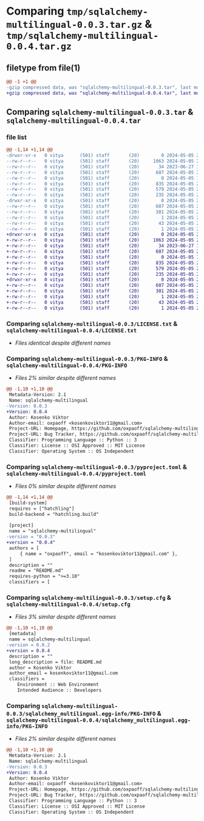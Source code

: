 # Comparing `tmp/sqlalchemy-multilingual-0.0.3.tar.gz` & `tmp/sqlalchemy-multilingual-0.0.4.tar.gz`

## filetype from file(1)

```diff
@@ -1 +1 @@
-gzip compressed data, was "sqlalchemy-multilingual-0.0.3.tar", last modified: Sun May  5 20:20:21 2024, max compression
+gzip compressed data, was "sqlalchemy-multilingual-0.0.4.tar", last modified: Sun May  5 20:22:19 2024, max compression
```

## Comparing `sqlalchemy-multilingual-0.0.3.tar` & `sqlalchemy-multilingual-0.0.4.tar`

### file list

```diff
@@ -1,14 +1,14 @@
-drwxr-xr-x   0 vitya      (501) staff       (20)        0 2024-05-05 20:20:21.878595 sqlalchemy-multilingual-0.0.3/
--rw-r--r--   0 vitya      (501) staff       (20)     1063 2024-05-05 20:11:04.000000 sqlalchemy-multilingual-0.0.3/LICENSE.txt
--rw-r--r--   0 vitya      (501) staff       (20)       34 2023-06-27 13:11:56.000000 sqlalchemy-multilingual-0.0.3/MANIFEST.in
--rw-r--r--   0 vitya      (501) staff       (20)      607 2024-05-05 20:20:21.878540 sqlalchemy-multilingual-0.0.3/PKG-INFO
--rw-r--r--   0 vitya      (501) staff       (20)        0 2024-05-05 19:57:01.000000 sqlalchemy-multilingual-0.0.3/README.md
--rw-r--r--   0 vitya      (501) staff       (20)      835 2024-05-05 20:20:18.000000 sqlalchemy-multilingual-0.0.3/pyproject.toml
--rw-r--r--   0 vitya      (501) staff       (20)      579 2024-05-05 20:20:21.878813 sqlalchemy-multilingual-0.0.3/setup.cfg
--rw-r--r--   0 vitya      (501) staff       (20)      235 2024-05-05 20:15:00.000000 sqlalchemy-multilingual-0.0.3/setup.py
-drwxr-xr-x   0 vitya      (501) staff       (20)        0 2024-05-05 20:20:21.878364 sqlalchemy-multilingual-0.0.3/sqlalchemy_multilingual.egg-info/
--rw-r--r--   0 vitya      (501) staff       (20)      607 2024-05-05 20:20:21.000000 sqlalchemy-multilingual-0.0.3/sqlalchemy_multilingual.egg-info/PKG-INFO
--rw-r--r--   0 vitya      (501) staff       (20)      301 2024-05-05 20:20:21.000000 sqlalchemy-multilingual-0.0.3/sqlalchemy_multilingual.egg-info/SOURCES.txt
--rw-r--r--   0 vitya      (501) staff       (20)        1 2024-05-05 20:20:21.000000 sqlalchemy-multilingual-0.0.3/sqlalchemy_multilingual.egg-info/dependency_links.txt
--rw-r--r--   0 vitya      (501) staff       (20)       43 2024-05-05 20:20:21.000000 sqlalchemy-multilingual-0.0.3/sqlalchemy_multilingual.egg-info/requires.txt
--rw-r--r--   0 vitya      (501) staff       (20)        1 2024-05-05 20:20:21.000000 sqlalchemy-multilingual-0.0.3/sqlalchemy_multilingual.egg-info/top_level.txt
+drwxr-xr-x   0 vitya      (501) staff       (20)        0 2024-05-05 20:22:19.703226 sqlalchemy-multilingual-0.0.4/
+-rw-r--r--   0 vitya      (501) staff       (20)     1063 2024-05-05 20:11:04.000000 sqlalchemy-multilingual-0.0.4/LICENSE.txt
+-rw-r--r--   0 vitya      (501) staff       (20)       34 2023-06-27 13:11:56.000000 sqlalchemy-multilingual-0.0.4/MANIFEST.in
+-rw-r--r--   0 vitya      (501) staff       (20)      607 2024-05-05 20:22:19.703141 sqlalchemy-multilingual-0.0.4/PKG-INFO
+-rw-r--r--   0 vitya      (501) staff       (20)        0 2024-05-05 19:57:01.000000 sqlalchemy-multilingual-0.0.4/README.md
+-rw-r--r--   0 vitya      (501) staff       (20)      835 2024-05-05 20:22:17.000000 sqlalchemy-multilingual-0.0.4/pyproject.toml
+-rw-r--r--   0 vitya      (501) staff       (20)      579 2024-05-05 20:22:19.703481 sqlalchemy-multilingual-0.0.4/setup.cfg
+-rw-r--r--   0 vitya      (501) staff       (20)      235 2024-05-05 20:15:00.000000 sqlalchemy-multilingual-0.0.4/setup.py
+drwxr-xr-x   0 vitya      (501) staff       (20)        0 2024-05-05 20:22:19.702875 sqlalchemy-multilingual-0.0.4/sqlalchemy_multilingual.egg-info/
+-rw-r--r--   0 vitya      (501) staff       (20)      607 2024-05-05 20:22:19.000000 sqlalchemy-multilingual-0.0.4/sqlalchemy_multilingual.egg-info/PKG-INFO
+-rw-r--r--   0 vitya      (501) staff       (20)      301 2024-05-05 20:22:19.000000 sqlalchemy-multilingual-0.0.4/sqlalchemy_multilingual.egg-info/SOURCES.txt
+-rw-r--r--   0 vitya      (501) staff       (20)        1 2024-05-05 20:22:19.000000 sqlalchemy-multilingual-0.0.4/sqlalchemy_multilingual.egg-info/dependency_links.txt
+-rw-r--r--   0 vitya      (501) staff       (20)       43 2024-05-05 20:22:19.000000 sqlalchemy-multilingual-0.0.4/sqlalchemy_multilingual.egg-info/requires.txt
+-rw-r--r--   0 vitya      (501) staff       (20)        1 2024-05-05 20:22:19.000000 sqlalchemy-multilingual-0.0.4/sqlalchemy_multilingual.egg-info/top_level.txt
```

### Comparing `sqlalchemy-multilingual-0.0.3/LICENSE.txt` & `sqlalchemy-multilingual-0.0.4/LICENSE.txt`

 * *Files identical despite different names*

### Comparing `sqlalchemy-multilingual-0.0.3/PKG-INFO` & `sqlalchemy-multilingual-0.0.4/PKG-INFO`

 * *Files 2% similar despite different names*

```diff
@@ -1,10 +1,10 @@
 Metadata-Version: 2.1
 Name: sqlalchemy-multilingual
-Version: 0.0.3
+Version: 0.0.4
 Author: Kosenko Viktor
 Author-email: oxpaoff <kosenkoviktor11@gmail.com>
 Project-URL: Homepage, https://github.com/oxpaoff/sqlalchemy-multilingual
 Project-URL: Bug Tracker, https://github.com/oxpaoff/sqlalchemy-multilingual/issues
 Classifier: Programming Language :: Python :: 3
 Classifier: License :: OSI Approved :: MIT License
 Classifier: Operating System :: OS Independent
```

### Comparing `sqlalchemy-multilingual-0.0.3/pyproject.toml` & `sqlalchemy-multilingual-0.0.4/pyproject.toml`

 * *Files 0% similar despite different names*

```diff
@@ -1,14 +1,14 @@
 [build-system]
 requires = ["hatchling"]
 build-backend = "hatchling.build"
 
 [project]
 name = "sqlalchemy-multilingual"
-version = "0.0.3"
+version = "0.0.4"
 authors = [
     { name = "oxpaoff", email = "kosenkoviktor11@gmail.com" },
 ]
 description = ""
 readme = "README.md"
 requires-python = ">=3.10"
 classifiers = [
```

### Comparing `sqlalchemy-multilingual-0.0.3/setup.cfg` & `sqlalchemy-multilingual-0.0.4/setup.cfg`

 * *Files 3% similar despite different names*

```diff
@@ -1,10 +1,10 @@
 [metadata]
 name = sqlalchemy-multilingual
-version = 0.0.2
+version = 0.0.4
 description = ""
 long_description = file: README.md
 author = Kosenko Viktor
 author_email = kosenkoviktor11@gmail.com
 classifiers = 
 	Environment :: Web Environment
 	Intended Audience :: Developers
```

### Comparing `sqlalchemy-multilingual-0.0.3/sqlalchemy_multilingual.egg-info/PKG-INFO` & `sqlalchemy-multilingual-0.0.4/sqlalchemy_multilingual.egg-info/PKG-INFO`

 * *Files 2% similar despite different names*

```diff
@@ -1,10 +1,10 @@
 Metadata-Version: 2.1
 Name: sqlalchemy-multilingual
-Version: 0.0.3
+Version: 0.0.4
 Author: Kosenko Viktor
 Author-email: oxpaoff <kosenkoviktor11@gmail.com>
 Project-URL: Homepage, https://github.com/oxpaoff/sqlalchemy-multilingual
 Project-URL: Bug Tracker, https://github.com/oxpaoff/sqlalchemy-multilingual/issues
 Classifier: Programming Language :: Python :: 3
 Classifier: License :: OSI Approved :: MIT License
 Classifier: Operating System :: OS Independent
```

